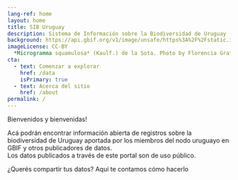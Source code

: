 ```yaml
---
lang-ref: home
layout: home
title: SIB Uruguay
description: Sistema de Información sobre la Biodiversidad de Uruguay
background: https://api.gbif.org/v1/image/unsafe/https%3A%2F%2Fstatic.inaturalist.org%2Fphotos%2F60070380%2Foriginal.jpeg%3F1579695925
imageLicense: CC-BY
  *Microgramma squamulosa* (Kaulf.) de la Sota. Photo by Florencia Grattarola via [iNaturalist](https://www.gbif.org/occurrence/2574046426)
cta:
  - text: Comenzar a explorar
    href: /data
    isPrimary: true
  - text: Acerca del sitio
    href: /about
permalink: /
---
```


Bienvenidos y bienvenidas!

Acá podrán encontrar información abierta de registros sobre la biodiversidad de Uruguay aportada por los miembros del nodo uruguayo en GBIF y otros publicadores de datos.  
Los datos publicados a través de este portal son de uso público.

¿Querés compartir tus datos? Aquí te contamos cómo hacerlo 

